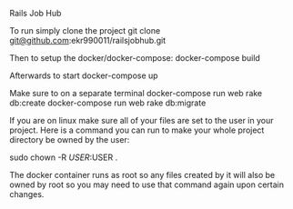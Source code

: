 Rails Job Hub

To run simply clone the project
git clone git@github.com:ekr990011/railsjobhub.git

Then to setup the docker/docker-compose:
docker-compose build

Afterwards to start
docker-compose up

Make sure to on a separate terminal
docker-compose run web rake db:create
docker-compose run web rake db:migrate


If you are on linux make sure all of your files are set to the user in your project.
Here is a command you can run to make your whole project directory be owned by
the user:

sudo chown -R $USER:$USER .

The docker container runs as root so any files created by it will also be owned by root so you may need to use that command again upon certain changes.
